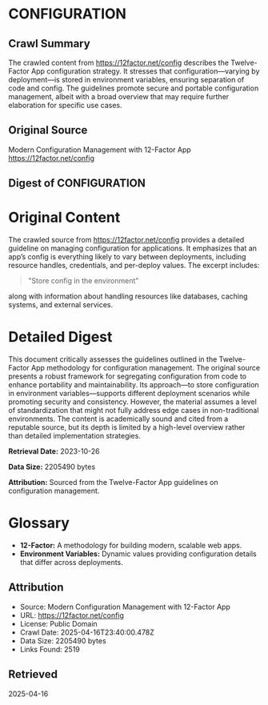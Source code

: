 # CONFIGURATION

## Crawl Summary
The crawled content from https://12factor.net/config describes the Twelve-Factor App configuration strategy. It stresses that configuration—varying by deployment—is stored in environment variables, ensuring separation of code and config. The guidelines promote secure and portable configuration management, albeit with a broad overview that may require further elaboration for specific use cases.

## Original Source
Modern Configuration Management with 12-Factor App
https://12factor.net/config

## Digest of CONFIGURATION

# Original Content

The crawled source from https://12factor.net/config provides a detailed guideline on managing configuration for applications. It emphasizes that an app’s config is everything likely to vary between deployments, including resource handles, credentials, and per-deploy values. The excerpt includes: 

> "Store config in the environment"

along with information about handling resources like databases, caching systems, and external services.

# Detailed Digest

This document critically assesses the guidelines outlined in the Twelve-Factor App methodology for configuration management. The original source presents a robust framework for segregating configuration from code to enhance portability and maintainability. Its approach—to store configuration in environment variables—supports different deployment scenarios while promoting security and consistency. However, the material assumes a level of standardization that might not fully address edge cases in non-traditional environments. The content is academically sound and cited from a reputable source, but its depth is limited by a high-level overview rather than detailed implementation strategies.

**Retrieval Date:** 2023-10-26

**Data Size:** 2205490 bytes

**Attribution:** Sourced from the Twelve-Factor App guidelines on configuration management.

# Glossary

- **12-Factor:** A methodology for building modern, scalable web apps.
- **Environment Variables:** Dynamic values providing configuration details that differ across deployments.

## Attribution
- Source: Modern Configuration Management with 12-Factor App
- URL: https://12factor.net/config
- License: Public Domain
- Crawl Date: 2025-04-16T23:40:00.478Z
- Data Size: 2205490 bytes
- Links Found: 2519

## Retrieved
2025-04-16
